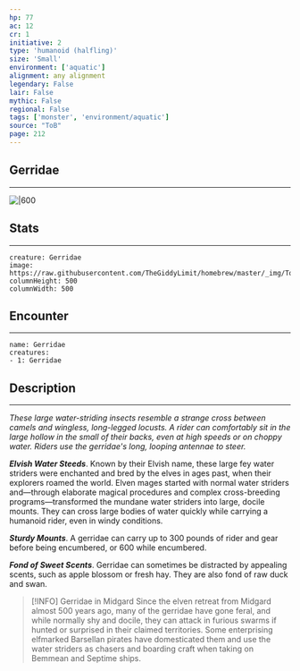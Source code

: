 ```yaml
---
hp: 77
ac: 12
cr: 1
initiative: 2
type: 'humanoid (halfling)'    
size: 'Small'
environment: ['aquatic']
alignment: any alignment
legendary: False
lair: False
mythic: False
regional: False
tags: ['monster', 'environment/aquatic']
source: "ToB"
page: 212
---
```


## Gerridae
---

![|600](https://raw.githubusercontent.com/TheGiddyLimit/homebrew/master/_img/ToB/Gerridae.webp)

## Stats
---

```statblock
creature: Gerridae
image: https://raw.githubusercontent.com/TheGiddyLimit/homebrew/master/_img/ToB/token/Gerridae.png
columnHeight: 500
columnWidth: 500
```

## Encounter
---

```encounter-table
name: Gerridae
creatures:
- 1: Gerridae
```

## Description
---
_These large water-striding insects resemble a strange cross between camels and wingless, long-legged locusts. A rider can comfortably sit in the large hollow in the small of their backs, even at high speeds or on choppy water. Riders use the gerridae's long, looping antennae to steer._

**_Elvish Water Steeds_**. Known by their Elvish name, these large fey water striders were enchanted and bred by the elves in ages past, when their explorers roamed the world. Elven mages started with normal water striders and—through elaborate magical procedures and complex cross-breeding programs—transformed the mundane water striders into large, docile mounts. They can cross large bodies of water quickly while carrying a humanoid rider, even in windy conditions.

**_Sturdy Mounts_**. A gerridae can carry up to 300 pounds of rider and gear before being encumbered, or 600 while encumbered.

**_Fond of Sweet Scents_**. Gerridae can sometimes be distracted by appealing scents, such as apple blossom or fresh hay. They are also fond of raw duck and swan.

> [!INFO] Gerridae in Midgard
>Since the elven retreat from Midgard almost 500 years ago, many of the gerridae have gone feral, and while normally shy and docile, they can attack in furious swarms if hunted or surprised in their claimed territories. Some enterprising elfmarked Barsellan pirates have domesticated them and use the water striders as chasers and boarding craft when taking on Bemmean and Septime ships.






